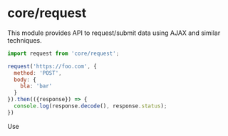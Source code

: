 # core/request

This module provides API to request/submit data using AJAX and similar techniques.

```js
import request from 'core/request';

request('https://foo.com', {
  method: 'POST',
  body: {
    bla: 'bar'
  }
}).then(({response}) => {
  console.log(response.decode(), response.status);
})
```

Use
